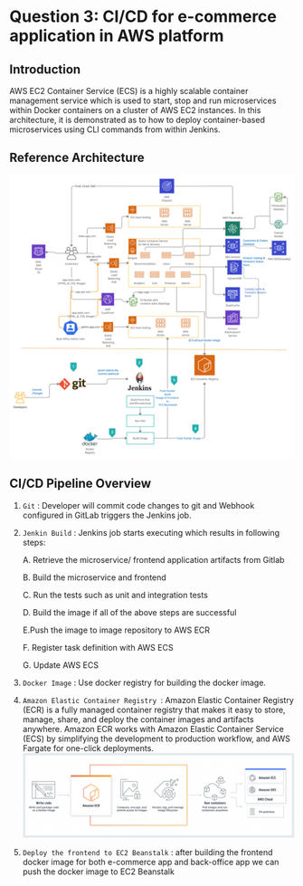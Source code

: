 #  Question 3: CI/CD for e-commerce  application in AWS platform
## Introduction

AWS EC2 Container Service (ECS) is a highly scalable container management service which is used to start, stop and run microservices 
within Docker containers on a cluster of AWS EC2 instances. In this architecture, it is demonstrated as to how to deploy container-based microservices using CLI commands from within Jenkins.


## Reference Architecture

![Retail Demo Store Architecture](./docs/ecommerece_aws_CI_CD.jpg)

## CI/CD  Pipeline Overview

1. `Git` : Developer will commit code changes to git and Webhook configured in GitLab triggers the Jenkins job.
2. `Jenkin Build` : Jenkins job starts executing which results in following steps:

    A. Retrieve the microservice/ frontend application artifacts from Gitlab
    
    B. Build the microservice and frontend
    
    C. Run the tests such as unit and integration tests
    
    D. Build the image if all of the above steps are successful
    
    E.Push the image to image repository to AWS ECR
    
    F. Register task definition with AWS ECS
    
    G. Update AWS ECS
    
3. `Docker Image` : Use docker registry for building the docker image.
4. `Amazon Elastic Container Registry `:  Amazon Elastic Container Registry (ECR) is a fully managed container registry that makes it easy to store, manage, share, and deploy the container images and artifacts anywhere.
Amazon ECR works with  Amazon Elastic Container Service (ECS) by simplifying the development to production workflow, and AWS Fargate for one-click deployments. 
![Amazon Elastic Container Registry](./docs/Product-Page-Diagram_Amazon.png)

5. `Deploy the frontend to EC2 Beanstalk` : after building the frontend docker image for both e-commerce app and back-office app we can push the docker image to EC2 Beanstalk  
